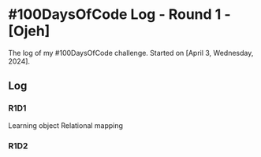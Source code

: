 # #100DaysOfCode Log - Round 1 - [Ojeh]

The log of my #100DaysOfCode challenge. Started on [April 3, Wednesday, 2024].

## Log

### R1D1 
Learning object Relational mapping

### R1D2
